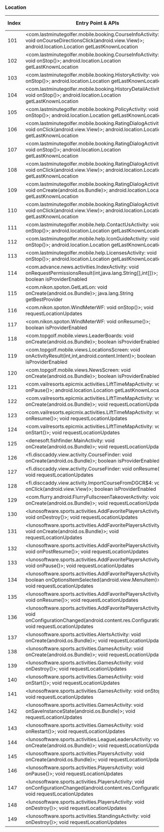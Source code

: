 ### Location
| Index | Entry Point & APIs | Screen shot | Resource id | Label |
| ------------- | ------------- | ------------- |-------------|-------------|
| 101 | <com.lastminutegolfer.mobile.booking.CourseInfoActivity: void onCourseDirectionsClick(android.view.View)>; android.location.Location getLastKnownLocation | ![](D:\COSMOS\output\py\Play_win8\Sports\com.lastminutegolfer.mobile\com.lastminutegolfer.mobile.booking.CourseInfoActivity.png) |  | |
| 102 | <com.lastminutegolfer.mobile.booking.CourseInfoActivity: void onStop()>; android.location.Location getLastKnownLocation | ![](D:\COSMOS\output\py\Play_win8\Sports\com.lastminutegolfer.mobile\com.lastminutegolfer.mobile.booking.CourseInfoActivity.png) |  | |
| 103 | <com.lastminutegolfer.mobile.booking.HistoryActivity: void onStop()>; android.location.Location getLastKnownLocation | ![](D:\COSMOS\output\py\Play_win8\Sports\com.lastminutegolfer.mobile\com.lastminutegolfer.mobile.booking.HistoryActivity.png) |  | |
| 104 | <com.lastminutegolfer.mobile.booking.HistoryDetailActivity: void onStop()>; android.location.Location getLastKnownLocation | ![](D:\COSMOS\output\py\Play_win8\Sports\com.lastminutegolfer.mobile\com.lastminutegolfer.mobile.booking.HistoryDetailActivity.png) |  | |
| 105 | <com.lastminutegolfer.mobile.booking.PolicyActivity: void onStop()>; android.location.Location getLastKnownLocation | ![](D:\COSMOS\output\py\Play_win8\Sports\com.lastminutegolfer.mobile\com.lastminutegolfer.mobile.booking.PolicyActivity.png) |  | |
| 106 | <com.lastminutegolfer.mobile.booking.RatingDialogActivity$2: void onClick(android.view.View)>; android.location.Location getLastKnownLocation | ![](D:\COSMOS\output\py\Play_win8\Sports\com.lastminutegolfer.mobile\com.lastminutegolfer.mobile.booking.RatingDialogActivity.png) | {'2131624059': <sensitive_component.SensitiveComponent.SensitiveView object at 0x0000012523DB7898>} | |
| 107 | <com.lastminutegolfer.mobile.booking.RatingDialogActivity: void onStop()>; android.location.Location getLastKnownLocation | ![](D:\COSMOS\output\py\Play_win8\Sports\com.lastminutegolfer.mobile\com.lastminutegolfer.mobile.booking.RatingDialogActivity.png) |  | |
| 108 | <com.lastminutegolfer.mobile.booking.RatingDialogActivity$3: void onClick(android.view.View)>; android.location.Location getLastKnownLocation | ![](D:\COSMOS\output\py\Play_win8\Sports\com.lastminutegolfer.mobile\com.lastminutegolfer.mobile.booking.RatingDialogActivity.png) | {'2131624060': <sensitive_component.SensitiveComponent.SensitiveView object at 0x0000012523DB7198>} | |
| 109 | <com.lastminutegolfer.mobile.booking.RatingDialogActivity: void onCreate(android.os.Bundle)>; android.location.Location getLastKnownLocation | ![](D:\COSMOS\output\py\Play_win8\Sports\com.lastminutegolfer.mobile\com.lastminutegolfer.mobile.booking.RatingDialogActivity.png) |  | |
| 110 | <com.lastminutegolfer.mobile.booking.RatingDialogActivity$1: void onClick(android.view.View)>; android.location.Location getLastKnownLocation | ![](D:\COSMOS\output\py\Play_win8\Sports\com.lastminutegolfer.mobile\com.lastminutegolfer.mobile.booking.RatingDialogActivity.png) | {'2131624058': <sensitive_component.SensitiveComponent.SensitiveView object at 0x0000012523DB7278>} | |
| 111 | <com.lastminutegolfer.mobile.help.ContactUsActivity: void onStop()>; android.location.Location getLastKnownLocation | ![](D:\COSMOS\output\py\Play_win8\Sports\com.lastminutegolfer.mobile\com.lastminutegolfer.mobile.help.ContactUsActivity.png) |  | |
| 112 | <com.lastminutegolfer.mobile.help.IconGuideActivity: void onStop()>; android.location.Location getLastKnownLocation | ![](D:\COSMOS\output\py\Play_win8\Sports\com.lastminutegolfer.mobile\com.lastminutegolfer.mobile.help.IconGuideActivity.png) |  | |
| 113 | <com.lastminutegolfer.mobile.help.LicensesActivity: void onStop()>; android.location.Location getLastKnownLocation | ![](D:\COSMOS\output\py\Play_win8\Sports\com.lastminutegolfer.mobile\com.lastminutegolfer.mobile.help.LicensesActivity.png) |  | |
| 114 | <com.advance.news.activities.IndexActivity: void onRequestPermissionsResult(int,java.lang.String[],int[])>; boolean isProviderEnabled | ![](D:\COSMOS\output\py\Play_win8\Sports\com.mlive.android.redwings\com.advance.news.activities.IndexActivity.png) |  | |
| 115 | <com.nikon.spoton.GetLatLon: void onCreate(android.os.Bundle)>; java.lang.String getBestProvider | ![](D:\COSMOS\output\py\Play_win8\Sports\com.nikon.spoton\com.nikon.spoton.GetLatLon.png) |  | |
| 116 | <com.nikon.spoton.WindMeterWF: void onStop()>; void requestLocationUpdates | ![](D:\COSMOS\output\py\Play_win8\Sports\com.nikon.spoton\com.nikon.spoton.WindMeterWF.png) |  | |
| 117 | <com.nikon.spoton.WindMeterWF: void onResume()>; boolean isProviderEnabled | ![](D:\COSMOS\output\py\Play_win8\Sports\com.nikon.spoton\com.nikon.spoton.WindMeterWF.png) |  | |
| 118 | <com.topgolf.mobile.views.LeaderBoards: void onCreate(android.os.Bundle)>; boolean isProviderEnabled | ![](D:\COSMOS\output\py\Play_win8\Sports\com.topgolf.mobile\com.topgolf.mobile.views.LeaderBoards.png) |  | |
| 119 | <com.topgolf.mobile.views.LocationsScreen: void onActivityResult(int,int,android.content.Intent)>; boolean isProviderEnabled | ![](D:\COSMOS\output\py\Play_win8\Sports\com.topgolf.mobile\com.topgolf.mobile.views.LocationsScreen.png) |  | |
| 120 | <com.topgolf.mobile.views.NewsScreen: void onCreate(android.os.Bundle)>; boolean isProviderEnabled | ![](D:\COSMOS\output\py\Play_win8\Sports\com.topgolf.mobile\com.topgolf.mobile.views.NewsScreen.png) |  | |
| 121 | <com.vailresorts.epicmix.activities.LiftTimeMapActivity: void onPause()>; android.location.Location getLastKnownLocation | ![](D:\COSMOS\output\py\Play_win8\Sports\com.vailresorts.epicmix\com.vailresorts.epicmix.activities.LiftTimeMapActivity.png) |  | |
| 122 | <com.vailresorts.epicmix.activities.LiftTimeMapActivity: void onCreate(android.os.Bundle)>; void requestLocationUpdates | ![](D:\COSMOS\output\py\Play_win8\Sports\com.vailresorts.epicmix\com.vailresorts.epicmix.activities.LiftTimeMapActivity.png) |  | |
| 123 | <com.vailresorts.epicmix.activities.LiftTimeMapActivity: void onResume()>; void requestLocationUpdates | ![](D:\COSMOS\output\py\Play_win8\Sports\com.vailresorts.epicmix\com.vailresorts.epicmix.activities.LiftTimeMapActivity.png) |  | |
| 124 | <com.vailresorts.epicmix.activities.LiftTimeMapActivity: void onStart()>; void requestLocationUpdates | ![](D:\COSMOS\output\py\Play_win8\Sports\com.vailresorts.epicmix\com.vailresorts.epicmix.activities.LiftTimeMapActivity.png) |  | |
| 125 | <denesoft.fishfinder.MainActivity: void onCreate(android.os.Bundle)>; void requestLocationUpdates | ![](D:\COSMOS\output\py\Play_win8\Sports\denesoft.fishfinder\denesoft.fishfinder.MainActivity.png) |  | |
| 126 | <fi.disccaddy.view.activity.CourseFinder: void onCreate(android.os.Bundle)>; boolean isProviderEnabled | ![](D:\COSMOS\output\py\Play_win8\Sports\fi.disccaddy\fi.disccaddy.view.activity.CourseFinder.png) |  | |
| 127 | <fi.disccaddy.view.activity.CourseFinder: void onResume()>; void requestLocationUpdates | ![](D:\COSMOS\output\py\Play_win8\Sports\fi.disccaddy\fi.disccaddy.view.activity.CourseFinder.png) |  | |
| 128 | <fi.disccaddy.view.activity.ImportCourseFromDGCR$4: void onClick(android.view.View)>; boolean isProviderEnabled | ![](D:\COSMOS\output\py\Play_win8\Sports\fi.disccaddy\fi.disccaddy.view.activity.ImportCourseFromDGCR.png) |  | |
| 129 | <com.flurry.android.FlurryFullscreenTakeoverActivity: void onCreate(android.os.Bundle)>; void requestLocationUpdates | ![](D:\COSMOS\output\py\Play_win8\Sports\lunosoftware.nbascores\com.flurry.android.FlurryFullscreenTakeoverActivity.png) |  | |
| 130 | <lunosoftware.sports.activities.AddFavoritePlayersActivity: void onDestroy()>; void requestLocationUpdates | ![](D:\COSMOS\output\py\Play_win8\Sports\lunosoftware.ncaabbscores\lunosoftware.sports.activities.AddFavoritePlayersActivity.png) |  | |
| 131 | <lunosoftware.sports.activities.AddFavoritePlayersActivity: void onCreate(android.os.Bundle)>; void requestLocationUpdates | ![](D:\COSMOS\output\py\Play_win8\Sports\lunosoftware.ncaabbscores\lunosoftware.sports.activities.AddFavoritePlayersActivity.png) |  | |
| 132 | <lunosoftware.sports.activities.AddFavoritePlayersActivity: void onPostResume()>; void requestLocationUpdates | ![](D:\COSMOS\output\py\Play_win8\Sports\lunosoftware.ncaabbscores\lunosoftware.sports.activities.AddFavoritePlayersActivity.png) |  | |
| 133 | <lunosoftware.sports.activities.AddFavoritePlayersActivity: void onPause()>; void requestLocationUpdates | ![](D:\COSMOS\output\py\Play_win8\Sports\lunosoftware.ncaabbscores\lunosoftware.sports.activities.AddFavoritePlayersActivity.png) |  | |
| 134 | <lunosoftware.sports.activities.AddFavoritePlayersActivity: boolean onOptionsItemSelected(android.view.MenuItem)>; void requestLocationUpdates | ![](D:\COSMOS\output\py\Play_win8\Sports\lunosoftware.ncaabbscores\lunosoftware.sports.activities.AddFavoritePlayersActivity.png) |  | |
| 135 | <lunosoftware.sports.activities.AddFavoritePlayersActivity: void onResume()>; void requestLocationUpdates | ![](D:\COSMOS\output\py\Play_win8\Sports\lunosoftware.ncaabbscores\lunosoftware.sports.activities.AddFavoritePlayersActivity.png) |  | |
| 136 | <lunosoftware.sports.activities.AddFavoritePlayersActivity: void onConfigurationChanged(android.content.res.Configuration)>; void requestLocationUpdates | ![](D:\COSMOS\output\py\Play_win8\Sports\lunosoftware.ncaabbscores\lunosoftware.sports.activities.AddFavoritePlayersActivity.png) |  | |
| 137 | <lunosoftware.sports.activities.AlertsActivity: void onCreate(android.os.Bundle)>; void requestLocationUpdates | ![](D:\COSMOS\output\py\Play_win8\Sports\lunosoftware.nbascores\lunosoftware.sports.activities.AlertsActivity.png) |  | |
| 138 | <lunosoftware.sports.activities.GamesActivity: void onCreate(android.os.Bundle)>; void requestLocationUpdates | ![](D:\COSMOS\output\py\Play_win8\Sports\lunosoftware.nbascores\lunosoftware.sports.activities.GamesActivity.png) |  | |
| 139 | <lunosoftware.sports.activities.GamesActivity: void onDestroy()>; void requestLocationUpdates | ![](D:\COSMOS\output\py\Play_win8\Sports\lunosoftware.nbascores\lunosoftware.sports.activities.GamesActivity.png) |  | |
| 140 | <lunosoftware.sports.activities.GamesActivity: void onStart()>; void requestLocationUpdates | ![](D:\COSMOS\output\py\Play_win8\Sports\lunosoftware.nbascores\lunosoftware.sports.activities.GamesActivity.png) |  | |
| 141 | <lunosoftware.sports.activities.GamesActivity: void onStop()>; void requestLocationUpdates | ![](D:\COSMOS\output\py\Play_win8\Sports\lunosoftware.nbascores\lunosoftware.sports.activities.GamesActivity.png) |  | |
| 142 | <lunosoftware.sports.activities.GamesActivity: void onSaveInstanceState(android.os.Bundle)>; void requestLocationUpdates | ![](D:\COSMOS\output\py\Play_win8\Sports\lunosoftware.nbascores\lunosoftware.sports.activities.GamesActivity.png) |  | |
| 143 | <lunosoftware.sports.activities.GamesActivity: void onRestart()>; void requestLocationUpdates | ![](D:\COSMOS\output\py\Play_win8\Sports\lunosoftware.nbascores\lunosoftware.sports.activities.GamesActivity.png) |  | |
| 144 | <lunosoftware.sports.activities.LeagueLeadersActivity: void onCreate(android.os.Bundle)>; void requestLocationUpdates | ![](D:\COSMOS\output\py\Play_win8\Sports\lunosoftware.ncaabbscores\lunosoftware.sports.activities.LeagueLeadersActivity.png) |  | |
| 145 | <lunosoftware.sports.activities.PlayersActivity: void onCreate(android.os.Bundle)>; void requestLocationUpdates | ![](D:\COSMOS\output\py\Play_win8\Sports\lunosoftware.nbascores\lunosoftware.sports.activities.PlayersActivity.png) |  | |
| 146 | <lunosoftware.sports.activities.PlayersActivity: void onPause()>; void requestLocationUpdates | ![](D:\COSMOS\output\py\Play_win8\Sports\lunosoftware.nbascores\lunosoftware.sports.activities.PlayersActivity.png) |  | |
| 147 | <lunosoftware.sports.activities.PlayersActivity: void onConfigurationChanged(android.content.res.Configuration)>; void requestLocationUpdates | ![](D:\COSMOS\output\py\Play_win8\Sports\lunosoftware.nbascores\lunosoftware.sports.activities.PlayersActivity.png) |  | |
| 148 | <lunosoftware.sports.activities.PlayersActivity: void onDestroy()>; void requestLocationUpdates | ![](D:\COSMOS\output\py\Play_win8\Sports\lunosoftware.nbascores\lunosoftware.sports.activities.PlayersActivity.png) |  | |
| 149 | <lunosoftware.sports.activities.StandingsActivity: void onDestroy()>; void requestLocationUpdates | ![](D:\COSMOS\output\py\Play_win8\Sports\lunosoftware.nbascores\lunosoftware.sports.activities.StandingsActivity.png) |  | |
